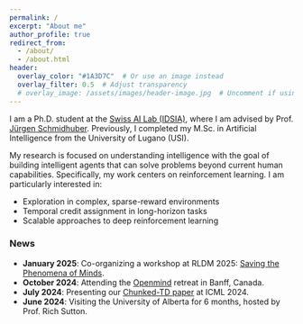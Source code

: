 ```yaml
---
permalink: /
excerpt: "About me"
author_profile: true
redirect_from: 
  - /about/
  - /about.html
header:
  overlay_color: "#1A3D7C"  # Or use an image instead
  overlay_filter: 0.5  # Adjust transparency
  # overlay_image: /assets/images/header-image.jpg  # Uncomment if using an image
---
```


I am a Ph.D. student at the [Swiss AI Lab (IDSIA)](https://www.idsia.ch), where I am advised by Prof. [Jürgen Schmidhuber](https://people.idsia.ch//~juergen/). Previously, I completed my M.Sc. in Artificial Intelligence from the University of Lugano (USI).

My research is focused on understanding intelligence with the goal of building intelligent agents that can solve problems beyond current human capabilities. Specifically, my work centers on reinforcement learning. I am particularly interested in:

- Exploration in complex, sparse-reward environments
- Temporal credit assignment in long-horizon tasks
- Scalable approaches to deep reinforcement learning

### News

- **January 2025**: Co-organizing a workshop at RLDM 2025: [Saving the Phenomena of Minds](https://sites.google.com/view/phenomena-of-minds-rldm/home).
- **October 2024**: Attending the [Openmind](https://www.openmindresearch.org) retreat in Banff, Canada.
- **July 2024**: Presenting our [Chunked-TD paper](https://arxiv.org/abs/2405.03878) at ICML 2024.
- **June 2024**: Visiting the University of Alberta for 6 months, hosted by Prof. Rich Sutton.
